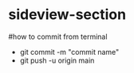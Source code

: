 # sideview-section

#how to commit from terminal
- git commit -m "commit name"
- git push -u origin main
